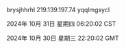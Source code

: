 brysjhhrhl 219.139.197.74 yqqlmgsycl

2024年 10月 31日 星期四 06:20:02 CST

2024年 10月 30日 星期三 22:20:02 GMT
